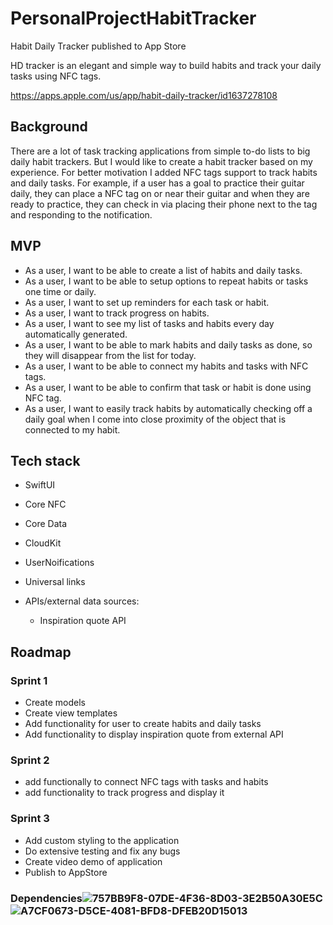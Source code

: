 # PersonalProjectHabitTracker
Habit Daily Tracker published to App Store

HD tracker is an elegant and simple way to build habits and track your daily tasks using NFC tags.

https://apps.apple.com/us/app/habit-daily-tracker/id1637278108

## Background

There are a lot of task tracking applications from simple to-do lists to big daily habit trackers. But I would like to create a habit tracker based on my experience.  For better motivation I added NFC tags support to track habits and daily tasks. For example, if a user has a goal to practice their guitar daily, they can place a NFC tag on or near their guitar and when they are ready to practice, they can check in via placing their phone next to the tag and responding to the notification.


## MVP

- As a user, I want to be able to create a list of habits and daily tasks.
- As a user, I want to be able to setup options to repeat habits or tasks one time or daily.
- As a user, I want to set up reminders for each task or habit.
- As a user, I want to track progress on habits.
- As a user, I want to see my list of tasks and habits every day automatically generated.
- As a user, I want to be able to mark habits and daily tasks as done, so they will disappear from the list for today.
- As a user, I want to be able to connect my habits and tasks with NFC tags.
- As a user, I want to be able to confirm that task or habit is done using NFC tag.
- As a user, I want to easily track habits by automatically checking off a daily goal when I come into close proximity of the object that is connected to my habit.


## Tech stack

- SwiftUI
- Core NFC
- Core Data
- CloudKit
- UserNoifications
- Universal links


- APIs/external data sources:
  - Inspiration quote API
  
## Roadmap

### Sprint 1

- Create models
- Create view templates
- Add functionality for user to create habits and daily tasks
- Add functionality to display inspiration quote from external API

### Sprint 2

- add functionally to connect NFC tags with tasks and habits
- add functionality to track progress and display it 

### Sprint 3

- Add custom styling to the application
- Do extensive testing and fix any bugs
- Create video demo of application
- Publish to AppStore
### Dependencies![757BB9F8-07DE-4F36-8D03-3E2B50A30E5C](https://user-images.githubusercontent.com/107269431/184953141-41792abf-7f71-46ac-b7d0-0996f4dda88c.jpg) ![A7CF0673-D5CE-4081-BFD8-DFEB20D15013](https://user-images.githubusercontent.com/107269431/184953285-adf75757-b638-48cf-9f79-a9abaf3e7e4d.jpg)


